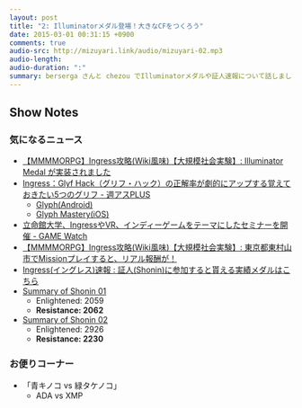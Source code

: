 ```yaml
---
layout: post
title: "2: Illuminatorメダル登場！大きなCFをつくろう"
date: 2015-03-01 00:31:15 +0900
comments: true
audio-src: http://mizuyari.link/audio/mizuyari-02.mp3
audio-length:
audio-duration: ":"
summary: berserga さんと chezou でIlluminatorメダルや証人速報について話しました。
---
```


## Show Notes

### 気になるニュース
- [【MMMMORPG】Ingress攻略(Wiki風味)【大規模社会実験】: Illuminator Medal が実装されました](http://ingressjp.blogspot.jp/2015/02/illuminator-medal.html)
- [Ingress：Glyf Hack（グリフ・ハック）の正解率が劇的にアップする覚えておきたい5つのグリフ - 週アスPLUS](http://weekly.ascii.jp/elem/000/000/287/287495/)
  - [Glyph(Android)](https://play.google.com/store/apps/details?id=jp.org.example.geckour.glyph )
  - [Glyph Mastery(iOS)](https://itunes.apple.com/jp/app/glyph-mastery/id903701519?mt=8 )
- [立命館大学、IngressやVR、インディーゲームをテーマにしたセミナーを開催 - GAME Watch](http://game.watch.impress.co.jp/docs/news/20150224_689741.html)
- [【MMMMORPG】Ingress攻略(Wiki風味)【大規模社会実験】: 東京都東村山市でMissionプレイすると、リアル報酬が！](http://ingressjp.blogspot.jp/2015/02/mission.html)
- [Ingress(イングレス)速報 : 証人(Shonin)に参加すると貰える実績メダルはこちら](http://ingress.blog.jp/archives/23295313.html)
- [Summary of Shonin 01](https://plus.google.com/+Ingress/posts/3xT6WhuRbR4)
  - Enlightened: 2059
  - **Resistance: 2062**
- [Summary of Shonin 02](https://plus.google.com/+Ingress/posts/MVZbVTPYLKc)
  - Enlightened: 2926
  - **Resistance: 2230**

### お便りコーナー
- 「青キノコ vs 緑タケノコ」
  - ADA vs XMP
